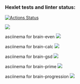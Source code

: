 ### Hexlet tests and linter status:
[![Actions Status](https://github.com/Meetyouafter/frontend-project-lvl1/workflows/hexlet-check/badge.svg)](https://github.com/Meetyouafter/frontend-project-lvl1/actions)

<a href="https://codeclimate.com/github/Meetyouafter/frontend-project-lvl1/maintainability"><img src="https://api.codeclimate.com/v1/badges/6ec66220f3b2c01bb4da/maintainability" /></a>

asciinema for brain-even
<a href="https://asciinema.org/a/Gjddi2jo9EUg68IyWamKitilp" target="_blank"><img src="https://asciinema.org/a/Gjddi2jo9EUg68IyWamKitilp.svg" /></a>

asciinema for brain-calc
<a href="https://asciinema.org/a/HE6pMAlfIY9zcdqQSkeB7FK9w" target="_blank"><img src="https://asciinema.org/a/HE6pMAlfIY9zcdqQSkeB7FK9w.svg" /></a>

asciinema for brain-gsd
<a href="https://asciinema.org/a/XzpzEEOoJSbM04Z5acki97zGq" target="_blank"><img src="https://asciinema.org/a/XzpzEEOoJSbM04Z5acki97zGq.svg" /></a>

asciinema for brain-prime
<a href="https://asciinema.org/a/iYwzkVPtMH5MDop10VyKl5fMa" target="_blank"><img src="https://asciinema.org/a/iYwzkVPtMH5MDop10VyKl5fMa.svg" /></a>

asciinema for brain-progression
<a href="https://asciinema.org/a/Ov4idesHSLBhtFAK7TFWcrLUK" target="_blank"><img src="https://asciinema.org/a/Ov4idesHSLBhtFAK7TFWcrLUK.svg" /></a>
